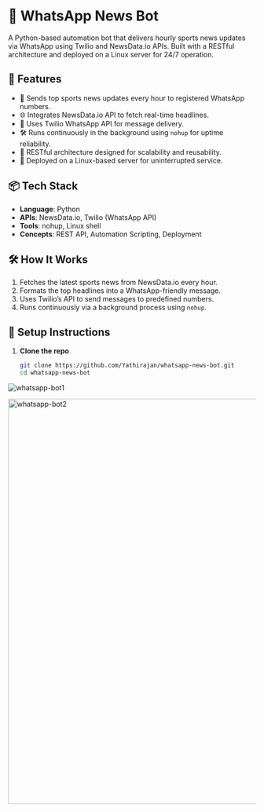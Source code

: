 
# 📰 WhatsApp News Bot

A Python-based automation bot that delivers hourly sports news updates via WhatsApp using Twilio and NewsData.io APIs. Built with a RESTful architecture and deployed on a Linux server for 24/7 operation.

## 🚀 Features

- 🔁 Sends top sports news updates every hour to registered WhatsApp numbers.
- 🌐 Integrates NewsData.io API to fetch real-time headlines.
- 📲 Uses Twilio WhatsApp API for message delivery.
- 🛠️ Runs continuously in the background using `nohup` for uptime reliability.
- 📡 RESTful architecture designed for scalability and reusability.
- 🐧 Deployed on a Linux-based server for uninterrupted service.

## 📦 Tech Stack

- **Language**: Python  
- **APIs**: NewsData.io, Twilio (WhatsApp API)  
- **Tools**: nohup, Linux shell  
- **Concepts**: REST API, Automation Scripting, Deployment

## 🛠️ How It Works

1. Fetches the latest sports news from NewsData.io every hour.
2. Formats the top headlines into a WhatsApp-friendly message.
3. Uses Twilio’s API to send messages to predefined numbers.
4. Runs continuously via a background process using `nohup`.

## 🔧 Setup Instructions

1. **Clone the repo**
   ```bash
   git clone https://github.com/Yathirajan/whatsapp-news-bot.git
   cd whatsapp-news-bot
![whatsapp-bot1](https://github.com/user-attachments/assets/6d10f02d-b14b-48d6-83b2-1d0df1790953)

<img width="981" height="826" alt="whatsapp-bot2" src="https://github.com/user-attachments/assets/a5a921f5-1f33-4a0c-a8d2-58c62d8192ea" />
